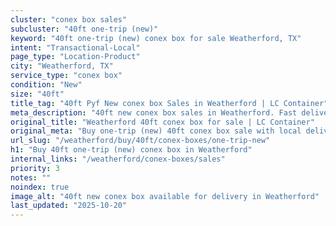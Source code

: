 ```yaml
---
cluster: "conex box sales"
subcluster: "40ft one-trip (new)"
keyword: "40ft one-trip (new) conex box for sale Weatherford, TX"
intent: "Transactional-Local"
page_type: "Location-Product"
city: "Weatherford, TX"
service_type: "conex box"
condition: "New"
size: "40ft"
title_tag: "40ft Pyf New conex box Sales in Weatherford | LC Container"
meta_description: "40ft new conex box sales in Weatherford. Fast delivery, competitive pricing. Serving conex boxes area. Quote ID: Y90. Call (214) 524-4168 for your free quote today."
original_title: "Weatherford 40ft conex box for sale | LC Container"
original_meta: "Buy one-trip (new) 40ft conex box sale with local delivery in Weatherford, TX. LC Container — local Since 2003. Request a fast quote today."
url_slug: "/weatherford/buy/40ft/conex-boxes/one-trip-new"
h1: "Buy 40ft one-trip (new) conex box in Weatherford"
internal_links: "/weatherford/conex-boxes/sales"
priority: 3
notes: ""
noindex: true
image_alt: "40ft new conex box available for delivery in Weatherford"
last_updated: "2025-10-20"
---
```


<!-- TODO: Add unique city/inventory copy, images, and internal links here. -->
